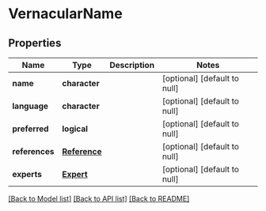 # VernacularName

## Properties
Name | Type | Description | Notes
------------ | ------------- | ------------- | -------------
**name** | **character** |  | [optional] [default to null]
**language** | **character** |  | [optional] [default to null]
**preferred** | **logical** |  | [optional] [default to null]
**references** | [**Reference**](Reference.md) |  | [optional] [default to null]
**experts** | [**Expert**](Expert.md) |  | [optional] [default to null]

[[Back to Model list]](../README.md#documentation-for-models) [[Back to API list]](../README.md#documentation-for-api-endpoints) [[Back to README]](../README.md)


